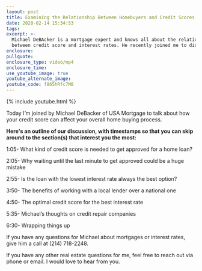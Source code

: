 ```yaml
---
layout: post
title: Examining the Relationship Between Homebuyers and Credit Scores
date: 2020-02-14 15:34:53
tags:
excerpt: >-
  Michael DeBAcker is a mortgage expert and knows all about the relationship
  between credit score and interest rates. He recently joined me to discuss.
enclosure:
pullquote:
enclosure_type: video/mp4
enclosure_time:
use_youtube_image: true
youtube_alternate_image:
youtube_code: f865hRfc7M8
---
```


{% include youtube.html %}

Today I’m joined by Michael DeBacker of USA Mortgage to talk about how your credit score can affect your overall home buying process.

**Here's an outline of our discussion, with timestamps so that you can skip around to the section(s) that interest you the most:**

1:05- What kind of credit score is needed to get approved for a home loan?

2:05- Why waiting until the last minute to get approved could be a huge mistake

2:55- Is the loan with the lowest interest rate always the best option?

3:50- The benefits of working with a local lender over a national one

4:50- The optimal credit score for the best interest rate

5:35- Michael’s thoughts on credit repair companies

6:30- Wrapping things up

If you have any questions for Michael about mortgages or interest rates, give him a call at (214) 718-2248.

If you have any other real estate questions for me, feel free to reach out via phone or email. I would love to hear from you.
